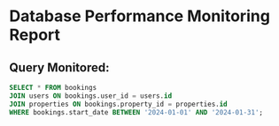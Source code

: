 # Database Performance Monitoring Report

## Query Monitored:
```sql
SELECT * FROM bookings
JOIN users ON bookings.user_id = users.id
JOIN properties ON bookings.property_id = properties.id
WHERE bookings.start_date BETWEEN '2024-01-01' AND '2024-01-31';
